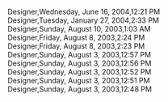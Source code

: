 ﻿Designer,Wednesday, June 16, 2004,12:21 PM  Designer,Tuesday, January 27, 2004,2:33 PM  Designer,Sunday, August 10, 2003,1:03 AM  Designer,Friday, August 8, 2003,2:24 PM  Designer,Friday, August 8, 2003,2:23 PM  Designer,Sunday, August 3, 2003,12:57 PM  Designer,Sunday, August 3, 2003,12:56 PM  Designer,Sunday, August 3, 2003,12:52 PM  Designer,Sunday, August 3, 2003,12:51 PM  Designer,Sunday, August 3, 2003,12:48 PM